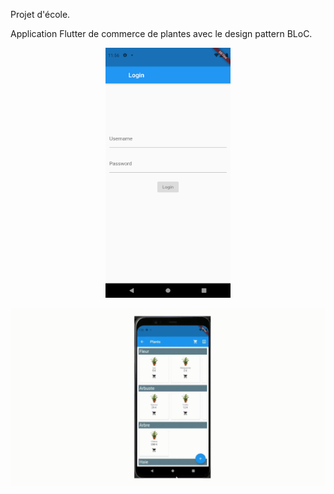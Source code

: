 Projet d'école.

Application Flutter de commerce de plantes avec le design pattern BLoC.

<p align="center">
  <img src="https://github.com/Anthony-Guillaume/FlutterVerdure/blob/master/res/Verdure%20login.png" width="200" height="400">
</p>

![til](https://github.com/Anthony-Guillaume/FlutterVerdure/blob/master/res/Verdure%20demo.gif)

